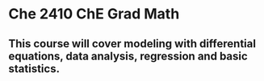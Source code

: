 # Che 2410 ChE Grad Math
## This course will cover modeling with differential equations, data analysis, regression and basic statistics.
